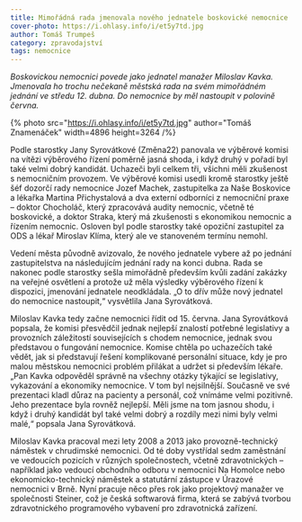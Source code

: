 ```yaml
---
title: Mimořádná rada jmenovala nového jednatele boskovické nemocnice
cover-photo: https://i.ohlasy.info/i/et5y7td.jpg
author: Tomáš Trumpeš
category: zpravodajství
tags: nemocnice
---
```


*Boskovickou nemocnici povede jako jednatel manažer Miloslav Kavka. Jmenovala ho trochu nečekaně městská rada na svém mimořádném jednání ve středu 12. dubna. Do nemocnice by měl nastoupit v polovině června.*

{% photo src="https://i.ohlasy.info/i/et5y7td.jpg" author="Tomáš Znamenáček" width=4896 height=3264 /%}

Podle starostky Jany Syrovátkové (Změna22) panovala ve výběrové komisi na vítězi výběrového řízení poměrně jasná shoda, i když druhý v pořadí byl také velmi dobrý kandidát. Uchazeči byli celkem tři, všichni měli zkušenost s nemocničním provozem. Ve výběrové komisi usedli kromě starostky ještě šéf dozorčí rady nemocnice Jozef Machek, zastupitelka za Naše Boskovice a lékařka Martina Přichystalová a dva externí odborníci z nemocniční praxe – doktor Chocholáč, který zpracovává audity nemocnic, včetně té boskovické, a doktor Straka, který má zkušenosti s ekonomikou nemocnic a řízením nemocnic. Osloven byl podle starostky také opoziční zastupitel za ODS a lékař Miroslav Klíma, který ale ve stanoveném termínu nemohl.

Vedení města původně avizovalo, že nového jednatele vybere až po jednání zastupitelstva na následujícím jednání rady na konci dubna. Rada se nakonec podle starostky sešla mimořádně především kvůli zadání zakázky na veřejné osvětlení a protože už měla výsledky výběrového řízení k dispozici, jmenování jednatele neodkládala. „O to dřív může nový jednatel do nemocnice nastoupit,“ vysvětlila Jana Syrovátková.

Miloslav Kavka tedy začne nemocnici řídit od 15. června. Jana Syrovátková popsala, že komisi přesvědčil jednak nejlepší znalostí potřebné legislativy a provozních záležitostí souvisejících s chodem nemocnice, jednak svou představou o fungování nemocnice. Komise chtěla po uchazečích také vědět, jak si představují řešení komplikované personální situace, kdy je pro malou městskou nemocnici problém přilákat a udržet si především lékaře. „Pan Kavka odpověděl správně na všechny otázky týkající se legislativy, vykazování a ekonomiky nemocnice. V tom byl nejsilnější. Současně ve své prezentaci kladl důraz na pacienty a personál, což vnímáme velmi pozitivně. Jeho prezentace byla rovněž nejlepší. Měli jsme na tom jasnou shodu, i když i druhý kandidát byl také velmi dobrý a rozdíly mezi nimi byly velmi malé,“ popsala Jana Syrovátková. 

Miloslav Kavka pracoval mezi lety 2008 a 2013 jako provozně-technický náměstek v chrudimské nemocnici. Od té doby vystřídal sedm zaměstnání ve vedoucích pozicích v různých společnostech, včetně zdravotnických – například jako vedoucí obchodního odboru v nemocnici Na Homolce nebo ekonomicko-technický náměstek a statutární zástupce v Úrazové nemocnici v Brně. Nyní pracuje něco přes rok jako projektový manažer ve společnosti Steiner, což je česká softwarová firma, která se zabývá tvorbou zdravotnického programového vybavení pro zdravotnická zařízení.